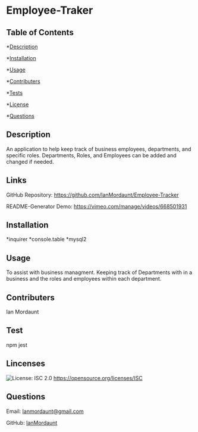 # Employee-Traker

  ## Table of Contents
  *[Description](#description)

  *[Installation](#installation)

  *[Usage](#usage)

  *[Contributers](#contribute)

  *[Tests](#tests)

  *[License](#license)

  *[Questions](#questions)


  <a name='description'></a>
  ## Description

  An application to help keep track of business employees, departments, and specific roles.
  Departments, Roles, and Employees can be added and changed if needed.

  ## Links

  GitHub Repository: https://github.com/IanMordaunt/Employee-Tracker
  
  README-Generator Demo: https://vimeo.com/manage/videos/668501931

  <a name='installation'></a>
  ## Installation

  *inquirer
  *console.table
  *mysql2


  <a name='usage'></a>
  ## Usage

  To assist with business managment. Keeping track of Departments with in a business and the roles and employees within each department.

  <a name='contribute'></a>
  ## Contributers

  Ian Mordaunt

  <a name='tests'></a>
  ## Test

  npm jest

  <a name='license'></a>
  ## Lincenses
 
  ![License: ISC 2.0](https://img.shields.io/badge/ISC-2.0-brightgreen) https://opensource.org/licenses/ISC

  <a name='questions'></a>
  ## Questions

  Email: Ianmordaunt@gmail.com

  GitHub: <a href="https://www.github.com/IanMordaunt" target="_blank">IanMordaunt</a>
  

  